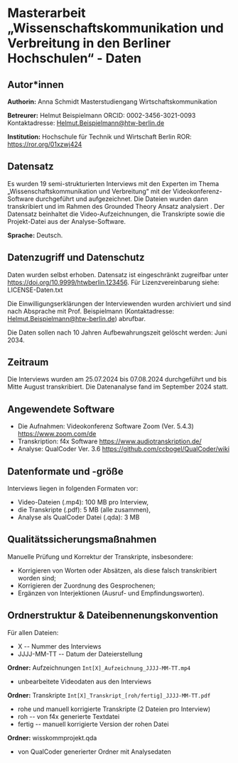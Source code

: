 # Masterarbeit „Wissenschaftskommunikation und Verbreitung in den Berliner Hochschulen“ - Daten

## Autor*innen

**Authorin:**
Anna Schmidt
Masterstudiengang Wirtschaftskommunikation

**Betreurer:**
Helmut Beispielmann
ORCID: 0002-3456-3021-0093
Kontaktadresse: Helmut.Beispielmann@htw-berlin.de

**Institution:**
Hochschule für Technik und Wirtschaft Berlin
ROR: <https://ror.org/01xzwj424>

## Datensatz

Es wurden 19 semi-strukturierten Interviews mit den Experten im Thema „Wissenschaftskommunikation und Verbreitung“ mit der Videokonferenz-Software durchgeführt und aufgezeichnet. Die Dateien wurden dann transkribiert und im Rahmen des Grounded Theory Ansatz analysiert . Der Datensatz beinhaltet die Video-Aufzeichnungen, die Transkripte sowie die Projekt-Datei aus der Analyse-Software.

**Sprache:** Deutsch.

## Datenzugriff und Datenschutz

Daten wurden selbst erhoben. Datensatz ist eingeschränkt zugreifbar unter <https://doi.org/10.9999/htwberlin.123456>. Für Lizenzvereinbarung siehe: LICENSE-Daten.txt

Die Einwilligungserklärungen der Interviewenden wurden archiviert und sind nach Absprache mit Prof. Beispielmann (Kontaktadresse: Helmut.Beispielmann@htw-berlin.de) abrufbar.

Die Daten sollen nach 10 Jahren Aufbewahrungszeit gelöscht werden: Juni 2034.

## Zeitraum

Die Interviews wurden am 25.07.2024 bis 07.08.2024 durchgeführt und bis Mitte August transkribiert.
Die Datenanalyse fand im September 2024 statt.

## Angewendete Software

* Die Aufnahmen: Videokonferenz Software Zoom (Ver. 5.4.3) <https://www.zoom.com/de>
* Transkription: f4x Software <https://www.audiotranskription.de/>
* Analyse:  QualCoder Ver. 3.6 <https://github.com/ccbogel/QualCoder/wiki>

## Datenformate und -größe

Interviews liegen in folgenden Formaten vor:

* Video-Dateien (.mp4): 100 MB pro Interview,
* die Transkripte (.pdf): 5 MB (alle zusammen),
* Analyse als QualCoder Datei (.qda): 3 MB

## Qualitätssicherungsmaßnahmen

Manuelle Prüfung und Korrektur der Transkripte, insbesondere:

* Korrigieren von Worten oder Absätzen, als diese falsch transkribiert worden sind;
* Korrigieren der Zuordnung des Gesprochenen;
* Ergänzen von Interjektionen (Ausruf- und Empfindungsworten).

## Ordnerstruktur & Dateibennenungskonvention

Für allen Dateien:

- X -- Nummer des Interviews
- JJJJ-MM-TT -- Datum der Dateierstellung

**Ordner:** Aufzeichnungen
`Int[X]_Aufzeichnung_JJJJ-MM-TT.mp4`

- unbearbeitete Videodaten aus den Interviews

**Ordner:** Transkripte
`Int[X]_Transkript_[roh/fertig]_JJJJ-MM-TT.pdf`

- rohe und manuell korrigierte Transkripte (2 Dateien pro Interview)
- roh -- von f4x generierte Textdatei
- fertig -- manuell korrigierte Version der rohen Datei

**Ordner:** wisskommprojekt.qda

- von QualCoder generierter Ordner mit Analysedaten
